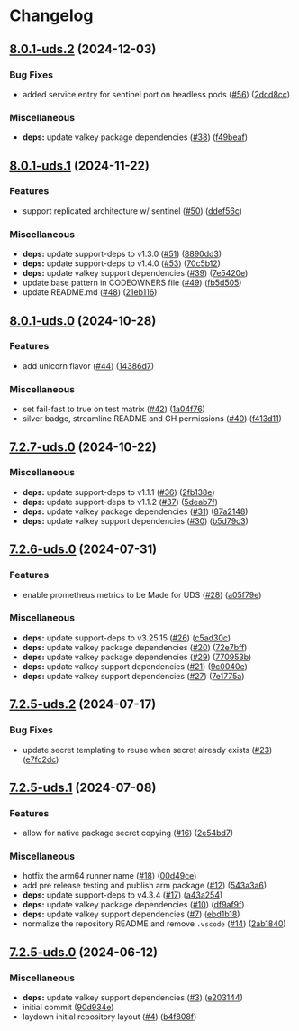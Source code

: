 # Changelog

## [8.0.1-uds.2](https://github.com/defenseunicorns/uds-package-valkey/compare/v8.0.1-uds.1...v8.0.1-uds.2) (2024-12-03)


### Bug Fixes

* added service entry for sentinel port on headless pods ([#56](https://github.com/defenseunicorns/uds-package-valkey/issues/56)) ([2dcd8cc](https://github.com/defenseunicorns/uds-package-valkey/commit/2dcd8cc52c73cd148e2875b885f7f934624cb175))


### Miscellaneous

* **deps:** update valkey package dependencies ([#38](https://github.com/defenseunicorns/uds-package-valkey/issues/38)) ([f49beaf](https://github.com/defenseunicorns/uds-package-valkey/commit/f49beafd7a1f92194176cf347f252bcb1b2676ff))

## [8.0.1-uds.1](https://github.com/defenseunicorns/uds-package-valkey/compare/v8.0.1-uds.0...v8.0.1-uds.1) (2024-11-22)


### Features

* support replicated architecture w/ sentinel ([#50](https://github.com/defenseunicorns/uds-package-valkey/issues/50)) ([ddef56c](https://github.com/defenseunicorns/uds-package-valkey/commit/ddef56c31ce2defa7ca28003c103a8fdd1fa9fad))


### Miscellaneous

* **deps:** update support-deps to v1.3.0 ([#51](https://github.com/defenseunicorns/uds-package-valkey/issues/51)) ([8890dd3](https://github.com/defenseunicorns/uds-package-valkey/commit/8890dd32a20299847f504caa16fc761e2ad8a90c))
* **deps:** update support-deps to v1.4.0 ([#53](https://github.com/defenseunicorns/uds-package-valkey/issues/53)) ([70c5b12](https://github.com/defenseunicorns/uds-package-valkey/commit/70c5b127d9953d4acdc0e7816161f6d84a6df659))
* **deps:** update valkey support dependencies ([#39](https://github.com/defenseunicorns/uds-package-valkey/issues/39)) ([7e5420e](https://github.com/defenseunicorns/uds-package-valkey/commit/7e5420eb557c75bfe455b685d88d30ea8c063fca))
* update base pattern in CODEOWNERS file ([#49](https://github.com/defenseunicorns/uds-package-valkey/issues/49)) ([fb5d505](https://github.com/defenseunicorns/uds-package-valkey/commit/fb5d505ce9570eb8a9253ecc8f439b9ac8a32ae2))
* update README.md ([#48](https://github.com/defenseunicorns/uds-package-valkey/issues/48)) ([21eb116](https://github.com/defenseunicorns/uds-package-valkey/commit/21eb1168cafd50d43d70e7dc3836ac0bc1556ceb))

## [8.0.1-uds.0](https://github.com/defenseunicorns/uds-package-valkey/compare/v7.2.7-uds.0...v8.0.1-uds.0) (2024-10-28)


### Features

* add unicorn flavor ([#44](https://github.com/defenseunicorns/uds-package-valkey/issues/44)) ([14386d7](https://github.com/defenseunicorns/uds-package-valkey/commit/14386d7ac90949fb80b14854b6dc99358f091593))


### Miscellaneous

* set fail-fast to true on test matrix ([#42](https://github.com/defenseunicorns/uds-package-valkey/issues/42)) ([1a04f76](https://github.com/defenseunicorns/uds-package-valkey/commit/1a04f7690cedc0f7d9a096fa26cf6dbaba3cd797))
* silver badge, streamline README and GH permissions ([#40](https://github.com/defenseunicorns/uds-package-valkey/issues/40)) ([f413d11](https://github.com/defenseunicorns/uds-package-valkey/commit/f413d1163c84d159f5df3fc85e2c60ed30894e6a))

## [7.2.7-uds.0](https://github.com/defenseunicorns/uds-package-valkey/compare/v7.2.6-uds.0...v7.2.7-uds.0) (2024-10-22)


### Miscellaneous

* **deps:** update support-deps to v1.1.1 ([#36](https://github.com/defenseunicorns/uds-package-valkey/issues/36)) ([2fb138e](https://github.com/defenseunicorns/uds-package-valkey/commit/2fb138ee870d5b3583d265937883d982dc0d7c51))
* **deps:** update support-deps to v1.1.2 ([#37](https://github.com/defenseunicorns/uds-package-valkey/issues/37)) ([5deab7f](https://github.com/defenseunicorns/uds-package-valkey/commit/5deab7f696d5119c282b284d54e1fead38f6d579))
* **deps:** update valkey package dependencies ([#31](https://github.com/defenseunicorns/uds-package-valkey/issues/31)) ([87a2148](https://github.com/defenseunicorns/uds-package-valkey/commit/87a21488f8ae59fdce928b5ef37aa33ffa532edb))
* **deps:** update valkey support dependencies ([#30](https://github.com/defenseunicorns/uds-package-valkey/issues/30)) ([b5d79c3](https://github.com/defenseunicorns/uds-package-valkey/commit/b5d79c3f98e4d25250686d859e829d5384f30abd))

## [7.2.6-uds.0](https://github.com/defenseunicorns/uds-package-valkey/compare/v7.2.5-uds.2...v7.2.6-uds.0) (2024-07-31)


### Features

* enable prometheus metrics to be Made for UDS ([#28](https://github.com/defenseunicorns/uds-package-valkey/issues/28)) ([a05f79e](https://github.com/defenseunicorns/uds-package-valkey/commit/a05f79e80a524b51ed950247b16cc3795da444f9))


### Miscellaneous

* **deps:** update support-deps to v3.25.15 ([#26](https://github.com/defenseunicorns/uds-package-valkey/issues/26)) ([c5ad30c](https://github.com/defenseunicorns/uds-package-valkey/commit/c5ad30cdfb1c3df722afa3cb82e46fe784e681fd))
* **deps:** update valkey package dependencies ([#20](https://github.com/defenseunicorns/uds-package-valkey/issues/20)) ([72e7bff](https://github.com/defenseunicorns/uds-package-valkey/commit/72e7bff748c16018246cfc07ad85e10c25606492))
* **deps:** update valkey package dependencies ([#29](https://github.com/defenseunicorns/uds-package-valkey/issues/29)) ([770953b](https://github.com/defenseunicorns/uds-package-valkey/commit/770953b180d22906ed1a41db40f9ecc93648c924))
* **deps:** update valkey support dependencies ([#21](https://github.com/defenseunicorns/uds-package-valkey/issues/21)) ([9c0040e](https://github.com/defenseunicorns/uds-package-valkey/commit/9c0040ee6068d1c1a35588bbb90dd847b4dce4a7))
* **deps:** update valkey support dependencies ([#27](https://github.com/defenseunicorns/uds-package-valkey/issues/27)) ([7e1775a](https://github.com/defenseunicorns/uds-package-valkey/commit/7e1775aa18714ac5ad5552248ad10875be1cb764))

## [7.2.5-uds.2](https://github.com/defenseunicorns/uds-package-valkey/compare/v7.2.5-uds.1...v7.2.5-uds.2) (2024-07-17)


### Bug Fixes

* update secret templating to reuse when secret already exists ([#23](https://github.com/defenseunicorns/uds-package-valkey/issues/23)) ([e7fc2dc](https://github.com/defenseunicorns/uds-package-valkey/commit/e7fc2dcacc9aea571b6530eab0e1fa253c5420fa))

## [7.2.5-uds.1](https://github.com/defenseunicorns/uds-package-valkey/compare/v7.2.5-uds.0...v7.2.5-uds.1) (2024-07-08)


### Features

* allow for native package secret copying ([#16](https://github.com/defenseunicorns/uds-package-valkey/issues/16)) ([2e54bd7](https://github.com/defenseunicorns/uds-package-valkey/commit/2e54bd7665211361075fd59173b860f352534622))


### Miscellaneous

* hotfix the arm64 runner name ([#18](https://github.com/defenseunicorns/uds-package-valkey/issues/18)) ([00d49ce](https://github.com/defenseunicorns/uds-package-valkey/commit/00d49ceb08b12f2d1fcb79801a051f16cbc0d53d))
* add pre release testing and publish arm package ([#12](https://github.com/defenseunicorns/uds-package-valkey/issues/12)) ([543a3a6](https://github.com/defenseunicorns/uds-package-valkey/commit/543a3a6fdeae50290684ddadb52d89e6fdb61f05))
* **deps:** update support-deps to v4.3.4 ([#17](https://github.com/defenseunicorns/uds-package-valkey/issues/17)) ([a43a254](https://github.com/defenseunicorns/uds-package-valkey/commit/a43a254025082cd4d28972af090d7968a3cd448a))
* **deps:** update valkey package dependencies ([#10](https://github.com/defenseunicorns/uds-package-valkey/issues/10)) ([df9af9f](https://github.com/defenseunicorns/uds-package-valkey/commit/df9af9f0530d1aaebf6da9e3edcbafeeddb118b1))
* **deps:** update valkey support dependencies ([#7](https://github.com/defenseunicorns/uds-package-valkey/issues/7)) ([ebd1b18](https://github.com/defenseunicorns/uds-package-valkey/commit/ebd1b18922dfa5971e80123924bd2950eb47fd05))
* normalize the repository README and remove `.vscode` ([#14](https://github.com/defenseunicorns/uds-package-valkey/issues/14)) ([2ab1840](https://github.com/defenseunicorns/uds-package-valkey/commit/2ab1840800f8f9dd448d2242ec769b49d90c7d81))

## [7.2.5-uds.0](https://github.com/defenseunicorns/uds-package-valkey/compare/v1.11.0-uds.1...v7.2.5-uds.0) (2024-06-12)


### Miscellaneous

* **deps:** update valkey support dependencies ([#3](https://github.com/defenseunicorns/uds-package-valkey/issues/3)) ([e203144](https://github.com/defenseunicorns/uds-package-valkey/commit/e2031442f11c90684f8665112b922e70572542b6))
* initial commit ([90d934e](https://github.com/defenseunicorns/uds-package-valkey/commit/90d934eadf799720012bd4c1f066c0126d66558d))
* laydown initial repository layout ([#4](https://github.com/defenseunicorns/uds-package-valkey/issues/4)) ([b4f808f](https://github.com/defenseunicorns/uds-package-valkey/commit/b4f808f335f31a9d47e2a022a6b258b0f6f62b32))
